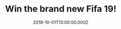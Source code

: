 ---
campaign-uuid: "c-0f971045-565b-43f2-8c8f-00fb390d6d2d"
type: "Preview"
category: "Gifts"
date: "2018-10-01T13:00:00.000Z"
end-date: "2018-11-01T23:59:00.000Z"
disable-form: false
is_promoted: false
has_entry_page: true
title: "Win the brand new Fifa 19!"
competition-description: "<p>We have the game everybody is talking about and we want\
  \ to give it to YOU! Yes, that’s right, we have managed to get our hands on the\
  \ brand new Fifa 19 to one of our lucky readers. But that is not all, you decide\
  \ in which platform you want the game for!</p>\r\n<p>Ready to feel a champion-caliber\
  \ experience on and off the pitch? Click below for a chance to win!</p>"
hero-header: "Win the brand new Fifa 19!"
terms-confirmation: "N/A"
banner-img: "https://assets.expresslyapp.com/asset-d2d5bc95-ee9b-4bcc-b35e-fb7a2f28cb7d.jpg"
logo-left-href: "aaa.nme.com"
logo-left-image: "https://assets.expresslyapp.com/asset-ecfd1271-19bd-48c1-9d78-3c7f7c981399.jpg"
logo-left-title: "NME AAA"
bg-image-hero: "https://assets.expresslyapp.com/asset-376c3b3c-c6e3-493a-a4c9-23f1cf0e5c6e.jpg"
bg-image-first: "https://assets.expresslyapp.com/asset-366acc5c-a87e-403f-8437-4f8e9404ad2e.jpg"
section1-content: "</p>Active Touch Headline, Dynamic Tactics, Timed Finishing, Official\
  \ UEFA Elements… are some of its new features! But that is just the beginning: the\
  \ brand new Fifa  offers a gameplay innovation that allows you to control the pitch\
  \ in every moment and provides a new way to play. Do you want to experience the\
  \ dramatic finale of the story of Alex Hunter? or maybe you want to be the best\
  \ at the prestigious UEFA Champions League?</p>\r\n<p>If you can’t wait to play\
  \ the brand new Fifa 19, enter the form below for a chance to win it!</p>\r\n<p>Good\
  \ luck!</p>"
entry-title: "Win the brand new Fifa 19!"
entry-content: "Enter the draw to win the brand new Fifa 19 by completing the form\
  \ below before 23:59 on 1st of November 2018."
has-winner: false
prize-description: "The brand new Fifa 19"
special-conditions: "This competition is also available on: https://https://club.expressly.io/competitions/fifa-19-giveaway"
---